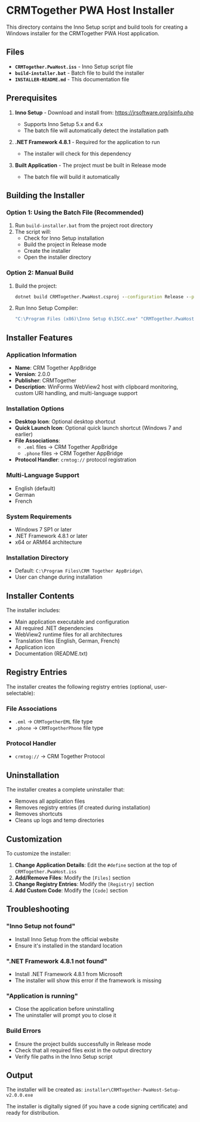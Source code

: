 # CRMTogether PWA Host Installer

This directory contains the Inno Setup script and build tools for creating a Windows installer for the CRMTogether PWA Host application.

## Files

- **`CRMTogether.PwaHost.iss`** - Inno Setup script file
- **`build-installer.bat`** - Batch file to build the installer
- **`INSTALLER-README.md`** - This documentation file

## Prerequisites

1. **Inno Setup** - Download and install from: https://jrsoftware.org/isinfo.php
   - Supports Inno Setup 5.x and 6.x
   - The batch file will automatically detect the installation path

2. **.NET Framework 4.8.1** - Required for the application to run
   - The installer will check for this dependency

3. **Built Application** - The project must be built in Release mode
   - The batch file will build it automatically

## Building the Installer

### Option 1: Using the Batch File (Recommended)

1. Run `build-installer.bat` from the project root directory
2. The script will:
   - Check for Inno Setup installation
   - Build the project in Release mode
   - Create the installer
   - Open the installer directory

### Option 2: Manual Build

1. Build the project:
   ```cmd
   dotnet build CRMTogether.PwaHost.csproj --configuration Release --platform x64
   ```

2. Run Inno Setup Compiler:
   ```cmd
   "C:\Program Files (x86)\Inno Setup 6\ISCC.exe" "CRMTogether.PwaHost.iss"
   ```

## Installer Features

### Application Information
- **Name**: CRM Together AppBridge
- **Version**: 2.0.0
- **Publisher**: CRMTogether
- **Description**: WinForms WebView2 host with clipboard monitoring, custom URI handling, and multi-language support

### Installation Options
- **Desktop Icon**: Optional desktop shortcut
- **Quick Launch Icon**: Optional quick launch shortcut (Windows 7 and earlier)
- **File Associations**: 
  - `.eml` files → CRM Together AppBridge
  - `.phone` files → CRM Together AppBridge
- **Protocol Handler**: `crmtog://` protocol registration

### Multi-Language Support
- English (default)
- German
- French

### System Requirements
- Windows 7 SP1 or later
- .NET Framework 4.8.1 or later
- x64 or ARM64 architecture

### Installation Directory
- Default: `C:\Program Files\CRM Together AppBridge\`
- User can change during installation

## Installer Contents

The installer includes:
- Main application executable and configuration
- All required .NET dependencies
- WebView2 runtime files for all architectures
- Translation files (English, German, French)
- Application icon
- Documentation (README.txt)

## Registry Entries

The installer creates the following registry entries (optional, user-selectable):

### File Associations
- `.eml` → `CRMTogetherEML` file type
- `.phone` → `CRMTogetherPhone` file type

### Protocol Handler
- `crmtog://` → CRM Together Protocol

## Uninstallation

The installer creates a complete uninstaller that:
- Removes all application files
- Removes registry entries (if created during installation)
- Removes shortcuts
- Cleans up logs and temp directories

## Customization

To customize the installer:

1. **Change Application Details**: Edit the `#define` section at the top of `CRMTogether.PwaHost.iss`
2. **Add/Remove Files**: Modify the `[Files]` section
3. **Change Registry Entries**: Modify the `[Registry]` section
4. **Add Custom Code**: Modify the `[Code]` section

## Troubleshooting

### "Inno Setup not found"
- Install Inno Setup from the official website
- Ensure it's installed in the standard location

### ".NET Framework 4.8.1 not found"
- Install .NET Framework 4.8.1 from Microsoft
- The installer will show this error if the framework is missing

### "Application is running"
- Close the application before uninstalling
- The uninstaller will prompt you to close it

### Build Errors
- Ensure the project builds successfully in Release mode
- Check that all required files exist in the output directory
- Verify file paths in the Inno Setup script

## Output

The installer will be created as:
`installer\CRMTogether-PwaHost-Setup-v2.0.0.exe`

The installer is digitally signed (if you have a code signing certificate) and ready for distribution.

